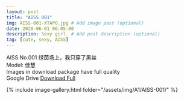 ```yaml
---
layout: post
title: "AISS 001"
img: AISS-001-XTAPO.jpg # Add image post (optional)
date: 2020-06-01 06:05:00
description: Sexy girl. # Add post description (optional)
tag: [cute, sexy, AISS]
---
```

AISS No.001 绿茵场上，我只穿了黑丝  
Model: 佳慧        
Images in download package have full quality                    
Google Drive [Download Full](http://gestyy.com/e06Kkt)

{% include image-gallery.html folder="/assets/img/A1/AISS-001/" %}
